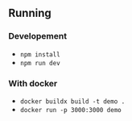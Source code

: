 
## Running 
### Developement 
- `npm install`
- `npm run dev`

### With docker 
- `docker buildx build -t demo .`
- `docker run -p 3000:3000 demo`